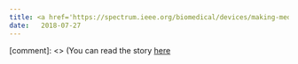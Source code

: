 ```yaml
---
title: <a href='https://spectrum.ieee.org/biomedical/devices/making-medical-ai-trustworthy-and-transparent'>Making Medical AI Trustworthy and Transparent — IEEE Spectrum</a>
date:   2018-07-27
---
```


[comment]: <> (You can read the story [here](https://spectrum.ieee.org/biomedical/devices/making-medical-ai-trustworthy-and-transparent)




 
